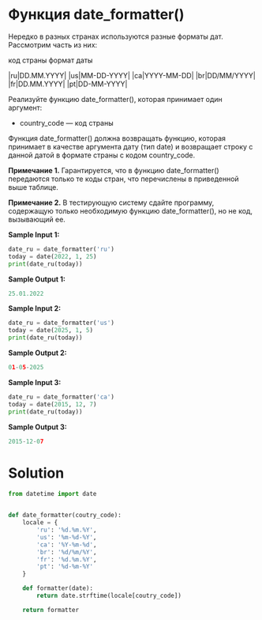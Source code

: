 # Функция date_formatter()
Нередко в разных странах используются разные форматы дат. Рассмотрим часть из них:

код страны	формат даты

|ru|DD.MM.YYYY|
|us|MM-DD-YYYY|
|ca|YYYY-MM-DD|
|br|DD/MM/YYYY|
|fr|DD.MM.YYYY|
|pt|DD-MM-YYYY|

Реализуйте функцию date_formatter(), которая принимает один аргумент:

* country_code — код страны

Функция date_formatter() должна возвращать функцию, которая принимает в качестве аргумента дату (тип date) и возвращает строку с данной датой в формате страны с кодом country_code.

**Примечание 1.** Гарантируется, что в функцию date_formatter() передаются только те коды стран, что перечислены в приведенной выше таблице.

**Примечание 2.** В тестирующую систему сдайте программу, содержащую только необходимую функцию date_formatter(), но не код, вызывающий ее.

**Sample Input 1:**
```python
date_ru = date_formatter('ru')
today = date(2022, 1, 25)
print(date_ru(today))
```
**Sample Output 1:**
```python
25.01.2022
```
**Sample Input 2:**
```python
date_ru = date_formatter('us')
today = date(2025, 1, 5)
print(date_ru(today))
```
**Sample Output 2:**
```python
01-05-2025
```
**Sample Input 3:**
```python
date_ru = date_formatter('ca')
today = date(2015, 12, 7)
print(date_ru(today))
```
**Sample Output 3:**
```python
2015-12-07
```

# Solution
```python
from datetime import date


def date_formatter(coutry_code):
    locale = {
        'ru': '%d.%m.%Y',
        'us': '%m-%d-%Y',
        'ca': '%Y-%m-%d',
        'br': '%d/%m/%Y',
        'fr': '%d.%m.%Y',
        'pt': '%d-%m-%Y'
    }

    def formatter(date):
        return date.strftime(locale[coutry_code])

    return formatter
```
